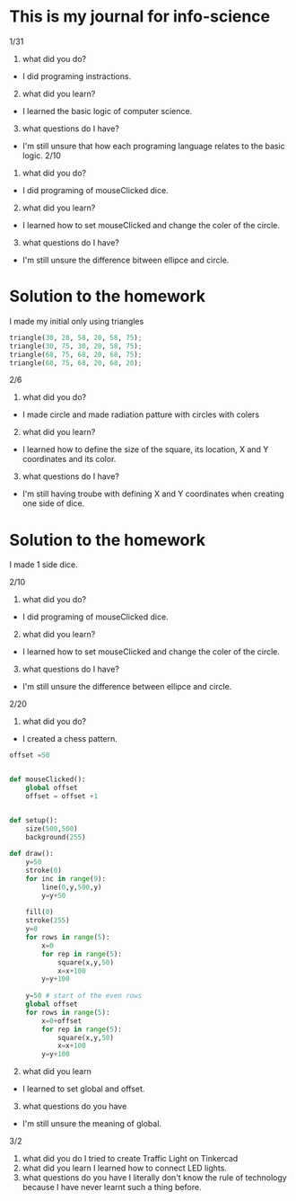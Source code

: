 # This is my journal for info-science

1/31
1. what did you do? 
- I did programing instractions.
2. what did you learn? 
- I learned the basic logic of computer science.
3. what questions do I have? 
- I'm still unsure that how each programing language relates to the basic logic.
 2/10
1. what did you do? 
- I did programing of mouseClicked dice.
2. what did you learn? 
- I learned how to set mouseClicked and change the coler of the circle.
3. what questions do I have? 
- I'm still unsure the difference bitween ellipce and circle.

# Solution to the homework
I made my initial only using triangles
```.py
triangle(30, 20, 58, 20, 58, 75);
triangle(30, 75, 30, 20, 58, 75);
triangle(68, 75, 68, 20, 68, 75);
triangle(68, 75, 68, 20, 68, 20);
```

2/6
 1. what did you do? 
 - I made circle and made radiation patture with circles with colers
 2. what did you learn? 
 - I learned how to define the size of the square, its location, X and Y coordinates and its color.
 3. what questions do I have? 
 - I'm still having troube with defining X and Y coordinates when creating one side of dice.

# Solution to the homework
I made 1 side dice.
    
2/10
1. what did you do? 
- I did programing of mouseClicked dice.
2. what did you learn? 
- I learned how to set mouseClicked and change the coler of the circle.
3. what questions do I have? 
- I'm still unsure the difference between ellipce and circle.

2/20
1. what did you do?
- I created a chess pattern.
```.py
offset =50


def mouseClicked():
    global offset
    offset = offset +1


def setup():
    size(500,500)
    background(255)
    
def draw():
    y=50
    stroke(0)
    for inc in range(9):
        line(0,y,500,y)
        y=y+50
        
    fill(0)
    stroke(255)
    y=0
    for rows in range(5):
        x=0
        for rep in range(5):
            square(x,y,50)
            x=x+100
        y=y+100
        
    y=50 # start of the even rows
    global offset
    for rows in range(5):
        x=0+offset
        for rep in range(5):
            square(x,y,50)
            x=x+100
        y=y+100
```

2. what did you learn
- I learned to set global and offset.
3. what questions do you have
- I'm still unsure the meaning of global.

3/2
1. what did you do
I tried to create Traffic Light on Tinkercad
2. what did you learn
I learned how to connect LED lights.
3. what questions do you have
I literally don't know the rule of technology because I have never learnt such a thing before.


